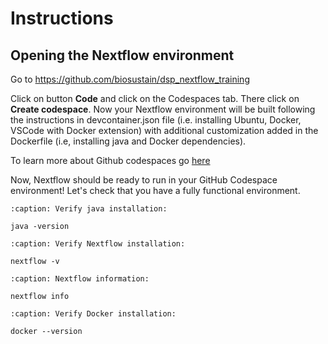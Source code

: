 # Instructions

## Opening the Nextflow environment
Go to https://github.com/biosustain/dsp_nextflow_training

Click on button **Code** and click on the Codespaces tab. There click on **Create codespace**. Now your Nextflow environment will be built following the instructions in devcontainer.json file (i.e. installing Ubuntu, Docker, VSCode with Docker extension) with additional customization added in the Dockerfile (i.e, installing java and Docker dependencies).

To learn more about Github codespaces go [here](https://github.com/features/codespaces)

Now, Nextflow should be ready to run in your GitHub Codespace environment! Let's check that you have a fully functional environment.

````{code-block}
:caption: Verify java installation:

java -version
````

````{code-block}
:caption: Verify Nextflow installation:

nextflow -v
````

````{code-block}
:caption: Nextflow information:

nextflow info
````

````{code-block}
:caption: Verify Docker installation:

docker --version
````

